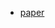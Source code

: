 * [paper](paper/12.102-11-Efficient-inference-in-fully-connected-crfs-with-gaussian-edge-potentials.pdf)